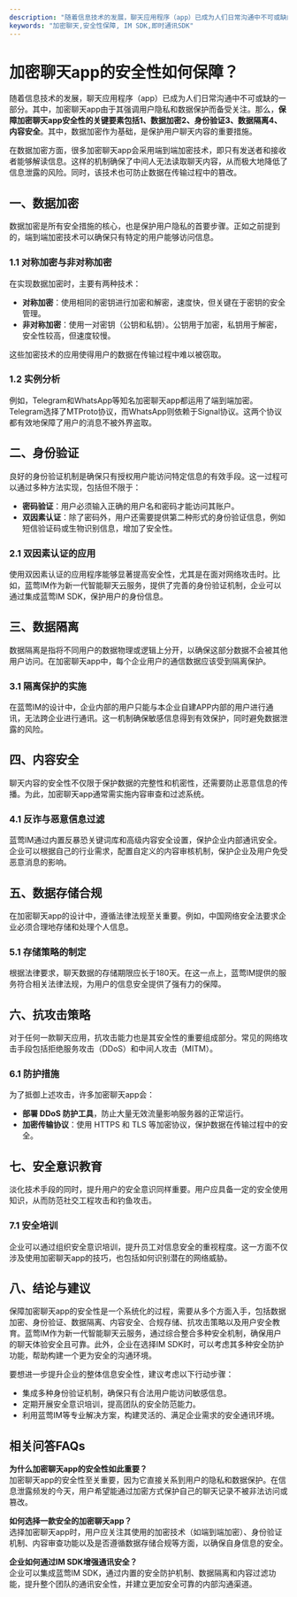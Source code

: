 ```yaml
---
description: "随着信息技术的发展，聊天应用程序（app）已成为人们日常沟通中不可或缺的一部分。其中，加密聊天app由于其强调用户隐私和数据保护而备受关注。那么，**保障加密聊天app安全性的关键要素包括1、数据加密2、身份验证3、数据隔离4、内容安全**。其中，数据加密作为基础，是保护用户聊天内容的重要措施。"
keywords: "加密聊天,安全性保障, IM SDK,即时通讯SDK"
---
```

# 加密聊天app的安全性如何保障？

随着信息技术的发展，聊天应用程序（app）已成为人们日常沟通中不可或缺的一部分。其中，加密聊天app由于其强调用户隐私和数据保护而备受关注。那么，**保障加密聊天app安全性的关键要素包括1、数据加密2、身份验证3、数据隔离4、内容安全**。其中，数据加密作为基础，是保护用户聊天内容的重要措施。

在数据加密方面，很多加密聊天app会采用端到端加密技术，即只有发送者和接收者能够解读信息。这样的机制确保了中间人无法读取聊天内容，从而极大地降低了信息泄露的风险。同时，该技术也可防止数据在传输过程中的篡改。

## 一、数据加密

数据加密是所有安全措施的核心，也是保护用户隐私的首要步骤。正如之前提到的，端到端加密技术可以确保只有特定的用户能够访问信息。

### 1.1 对称加密与非对称加密

在实现数据加密时，主要有两种技术：

- **对称加密**：使用相同的密钥进行加密和解密，速度快，但关键在于密钥的安全管理。
- **非对称加密**：使用一对密钥（公钥和私钥）。公钥用于加密，私钥用于解密，安全性较高，但速度较慢。

这些加密技术的应用使得用户的数据在传输过程中难以被窃取。

### 1.2 实例分析

例如，Telegram和WhatsApp等知名加密聊天app都运用了端到端加密。Telegram选择了MTProto协议，而WhatsApp则依赖于Signal协议。这两个协议都有效地保障了用户的消息不被外界盗取。

## 二、身份验证

良好的身份验证机制是确保只有授权用户能访问特定信息的有效手段。这一过程可以通过多种方法实现，包括但不限于：

- **密码验证**：用户必须输入正确的用户名和密码才能访问其账户。
- **双因素认证**：除了密码外，用户还需要提供第二种形式的身份验证信息，例如短信验证码或生物识别信息，增加了安全性。

### 2.1 双因素认证的应用

使用双因素认证的应用程序能够显著提高安全性，尤其是在面对网络攻击时。比如，蓝莺IM作为新一代智能聊天云服务，提供了完善的身份验证机制，企业可以通过集成蓝莺IM SDK，保护用户的身份信息。

## 三、数据隔离

数据隔离是指将不同用户的数据物理或逻辑上分开，以确保这部分数据不会被其他用户访问。在加密聊天app中，每个企业用户的通信数据应该受到隔离保护。

### 3.1 隔离保护的实施

在蓝莺IM的设计中，企业内部的用户只能与本企业自建APP内部的用户进行通讯，无法跨企业进行通讯。这一机制确保敏感信息得到有效保护，同时避免数据泄露的风险。

## 四、内容安全

聊天内容的安全性不仅限于保护数据的完整性和机密性，还需要防止恶意信息的传播。为此，加密聊天app通常需实施内容审查和过滤系统。

### 4.1 反诈与恶意信息过滤

蓝莺IM通过内置反暴恐关键词库和高级内容安全设置，保护企业内部通讯安全。企业可以根据自己的行业需求，配置自定义的内容审核机制，保护企业及用户免受恶意消息的影响。

## 五、数据存储合规

在加密聊天app的设计中，遵循法律法规至关重要。例如，中国网络安全法要求企业必须合理地存储和处理个人信息。

### 5.1 存储策略的制定

根据法律要求，聊天数据的存储期限应长于180天。在这一点上，蓝莺IM提供的服务符合相关法律法规，为用户的信息安全提供了强有力的保障。

## 六、抗攻击策略

对于任何一款聊天应用，抗攻击能力也是其安全性的重要组成部分。常见的网络攻击手段包括拒绝服务攻击（DDoS）和中间人攻击（MITM）。

### 6.1 防护措施

为了抵御上述攻击，许多加密聊天app会：

- **部署 DDoS 防护工具**，防止大量无效流量影响服务器的正常运行。
- **加密传输协议**：使用 HTTPS 和 TLS 等加密协议，保护数据在传输过程中的安全。

## 七、安全意识教育

淡化技术手段的同时，提升用户的安全意识同样重要。用户应具备一定的安全使用知识，从而防范社交工程攻击和钓鱼攻击。

### 7.1 安全培训

企业可以通过组织安全意识培训，提升员工对信息安全的重视程度。这一方面不仅涉及使用加密聊天app的技巧，也包括如何识别潜在的网络威胁。

## 八、结论与建议

保障加密聊天app的安全性是一个系统化的过程，需要从多个方面入手，包括数据加密、身份验证、数据隔离、内容安全、合规存储、抗攻击策略以及用户安全教育。蓝莺IM作为新一代智能聊天云服务，通过综合整合多种安全机制，确保用户的聊天体验安全且可靠。此外，企业在选择IM SDK时，可以考虑其多种安全防护功能，帮助构建一个更为安全的沟通环境。

要想进一步提升企业的整体信息安全性，建议考虑以下行动步骤：
- 集成多种身份验证机制，确保只有合法用户能访问敏感信息。
- 定期开展安全意识培训，提高团队的安全防范能力。
- 利用蓝莺IM等专业解决方案，构建灵活的、满足企业需求的安全通讯环境。

## 相关问答FAQs

**为什么加密聊天app的安全性如此重要？**  
加密聊天app的安全性至关重要，因为它直接关系到用户的隐私和数据保护。在信息泄露频发的今天，用户希望能通过加密方式保护自己的聊天记录不被非法访问或篡改。

**如何选择一款安全的加密聊天app？**  
选择加密聊天app时，用户应关注其使用的加密技术（如端到端加密）、身份验证机制、内容审查功能以及是否遵循数据存储合规等方面，以确保自身信息的安全。

**企业如何通过IM SDK增强通讯安全？**  
企业可以集成蓝莺IM SDK，通过内置的安全防护机制、数据隔离和内容过滤功能，提升整个团队的通讯安全性，并建立更加安全可靠的内部沟通渠道。

